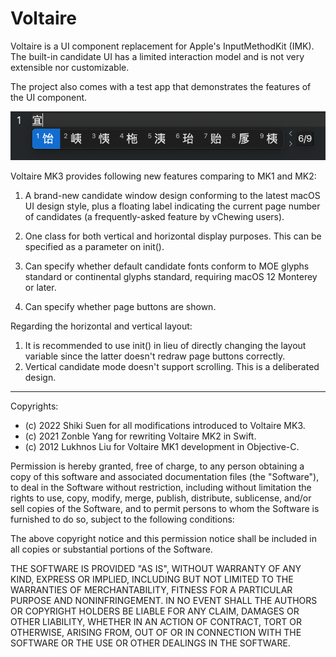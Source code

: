 # Voltaire

Voltaire is a UI component replacement for Apple's InputMethodKit (IMK). The
built-in candidate UI has a limited interaction model and is not very
extensible nor customizable.

The project also comes with a test app that demonstrates the features of the
UI component.

![](./Demo.png)

Voltaire MK3 provides following new features comparing to MK1 and MK2:

1. A brand-new candidate window design conforming to the latest macOS UI design style, plus a floating label indicating the current page number of candidates (a frequently-asked feature by vChewing users).
2. One class for both vertical and horizontal display purposes. This can be specified as a parameter on init().

3. Can specify whether default candidate fonts conform to MOE glyphs standard or continental glyphs standard, requiring macOS 12 Monterey or later.
4. Can specify whether page buttons are shown.

Regarding the horizontal and vertical layout:

1. It is recommended to use init() in lieu of directly changing the layout variable since the latter doesn't redraw page buttons correctly.
2. Vertical candidate mode doesn't support scrolling. This is a deliberated design.

---

Copyrights:

- (c) 2022 Shiki Suen for all modifications introduced to Voltaire MK3.
- (c) 2021 Zonble Yang for rewriting Voltaire MK2 in Swift.
- (c) 2012 Lukhnos Liu for Voltaire MK1 development in Objective-C.

Permission is hereby granted, free of charge, to any person obtaining a copy
of this software and associated documentation files (the "Software"), to deal
in the Software without restriction, including without limitation the rights
to use, copy, modify, merge, publish, distribute, sublicense, and/or sell
copies of the Software, and to permit persons to whom the Software is
furnished to do so, subject to the following conditions:

The above copyright notice and this permission notice shall be included in all
copies or substantial portions of the Software.

THE SOFTWARE IS PROVIDED "AS IS", WITHOUT WARRANTY OF ANY KIND, EXPRESS OR
IMPLIED, INCLUDING BUT NOT LIMITED TO THE WARRANTIES OF MERCHANTABILITY,
FITNESS FOR A PARTICULAR PURPOSE AND NONINFRINGEMENT. IN NO EVENT SHALL THE
AUTHORS OR COPYRIGHT HOLDERS BE LIABLE FOR ANY CLAIM, DAMAGES OR OTHER
LIABILITY, WHETHER IN AN ACTION OF CONTRACT, TORT OR OTHERWISE, ARISING FROM,
OUT OF OR IN CONNECTION WITH THE SOFTWARE OR THE USE OR OTHER DEALINGS IN THE
SOFTWARE.
